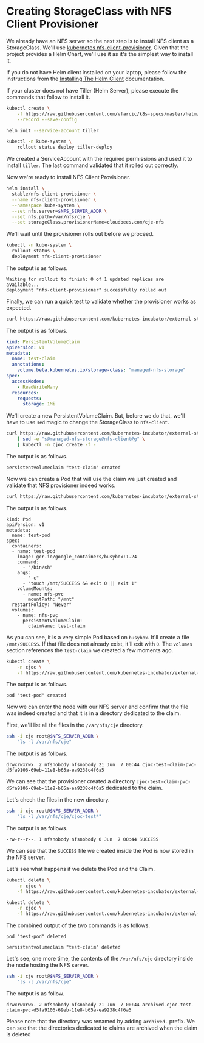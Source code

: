 # Creating StorageClass with NFS Client Provisioner

We already have an NFS server so the next step is to install NFS client as a StorageClass. We'll use [kubernetes nfs-client-provisioner](https://github.com/kubernetes-incubator/external-storage/tree/master/nfs-client). Given that the project provides a Helm Chart, we'll use it as it's the simplest way to install it.

If you do not have Helm client installed on your laptop, please follow the instructions from the [Installing The Helm Client](https://docs.helm.sh/using_helm/#installing-the-helm-client) documentation.

If your cluster does not have Tiller (Helm Server), please execute the commands that follow to install it.

```bash
kubectl create \
    -f https://raw.githubusercontent.com/vfarcic/k8s-specs/master/helm/tiller-rbac.yml \
    --record --save-config

helm init --service-account tiller

kubectl -n kube-system \
    rollout status deploy tiller-deploy
```

We created a ServiceAccount with the required permissions and used it to install `tiller`. The last command validated that it rolled out correctly.

Now we're ready to install NFS Client Provisioner.

```bash
helm install \
  stable/nfs-client-provisioner \
  --name nfs-client-provisioner \
  --namespace kube-system \
  --set nfs.server=$NFS_SERVER_ADDR \
  --set nfs.path=/var/nfs/cje \
  --set storageClass.provisionerName=cloudbees.com/cje-nfs
```

We'll wait until the provisioner rolls out before we proceed.

```bash
kubectl -n kube-system \
  rollout status \
  deployment nfs-client-provisioner
```

The output is as follows.

```
Waiting for rollout to finish: 0 of 1 updated replicas are available...
deployment "nfs-client-provisioner" successfully rolled out
```

Finally, we can run a quick test to validate whether the provisioner works as expected.

```bash
curl https://raw.githubusercontent.com/kubernetes-incubator/external-storage/master/nfs-client/deploy/test-claim.yaml
```

The output is as follows.

```yaml
kind: PersistentVolumeClaim
apiVersion: v1
metadata:
  name: test-claim
  annotations:
    volume.beta.kubernetes.io/storage-class: "managed-nfs-storage"
spec:
  accessModes:
    - ReadWriteMany
  resources:
    requests:
      storage: 1Mi
```

We'll create a new PersistentVolumeClaim. But, before we do that, we'll have to use `sed` magic to change the StorageClass to `nfs-client`.

```bash
curl https://raw.githubusercontent.com/kubernetes-incubator/external-storage/master/nfs-client/deploy/test-claim.yaml \
    | sed -e "s@managed-nfs-storage@nfs-client@g" \
    | kubectl -n cjoc create -f -
```

The output is as follows.

```
persistentvolumeclaim "test-claim" created
```

Now we can create a Pod that will use the claim we just created and validate that NFS provisioner indeed works.

```bash
curl https://raw.githubusercontent.com/kubernetes-incubator/external-storage/master/nfs-client/deploy/test-pod.yaml
```

The output is as follows.

```
kind: Pod
apiVersion: v1
metadata:
  name: test-pod
spec:
  containers:
  - name: test-pod
    image: gcr.io/google_containers/busybox:1.24
    command:
      - "/bin/sh"
    args:
      - "-c"
      - "touch /mnt/SUCCESS && exit 0 || exit 1"
    volumeMounts:
      - name: nfs-pvc
        mountPath: "/mnt"
  restartPolicy: "Never"
  volumes:
    - name: nfs-pvc
      persistentVolumeClaim:
        claimName: test-claim
```

As you can see, it is a very simple Pod based on `busybox`. It'll create a file `/mnt/SUCCESS`. If that file does not already exist, it'll exit with `0`. The `volumes` section references the `test-claim` we created a few moments ago.

```bash
kubectl create \
    -n cjoc \
    -f https://raw.githubusercontent.com/kubernetes-incubator/external-storage/master/nfs-client/deploy/test-pod.yaml
```

The output is as follows.

```
pod "test-pod" created
```

Now we can enter the node with our NFS server and confirm that the file was indeed created and that it is in a directory dedicated to the claim.

First, we'll list all the files in the `/var/nfs/cje` directory.

```bash
ssh -i cje root@$NFS_SERVER_ADDR \
    "ls -l /var/nfs/cje"
```

The output is as follows.

```
drwxrwxrwx. 2 nfsnobody nfsnobody 21 Jun  7 00:44 cjoc-test-claim-pvc-d5fa9106-69eb-11e8-b65a-ea9238c4f6a5
```

We can see that the provisioner created a directory `cjoc-test-claim-pvc-d5fa9106-69eb-11e8-b65a-ea9238c4f6a5` dedicated to the claim.

Let's chech the files in the new directory.

```bash
ssh -i cje root@$NFS_SERVER_ADDR \
    "ls -l /var/nfs/cje/cjoc-test*"
```

The output is as follows.

```
-rw-r--r--. 1 nfsnobody nfsnobody 0 Jun  7 00:44 SUCCESS
```

We can see that the `SUCCESS` file we created inside the Pod is now stored in the NFS server.

Let's see what happens if we delete the Pod and the Claim.

```bash
kubectl delete \
    -n cjoc \
    -f https://raw.githubusercontent.com/kubernetes-incubator/external-storage/master/nfs-client/deploy/test-pod.yaml

kubectl delete \
    -n cjoc \
    -f https://raw.githubusercontent.com/kubernetes-incubator/external-storage/master/nfs-client/deploy/test-claim.yaml
```

The combined output of the two commands is as follows.

```
pod "test-pod" deleted

persistentvolumeclaim "test-claim" deleted
```

Let's see, one more time, the contents of the `/var/nfs/cje` directory inside the node hosting the NFS server.

```bash
ssh -i cje root@$NFS_SERVER_ADDR \
    "ls -l /var/nfs/cje"
```

The output is as follow.

```
drwxrwxrwx. 2 nfsnobody nfsnobody 21 Jun  7 00:44 archived-cjoc-test-claim-pvc-d5fa9106-69eb-11e8-b65a-ea9238c4f6a5
```

Please note that the directory was renamed by adding `archived-` prefix. We can see that the directories dedicated to claims are archived when the claim is deleted